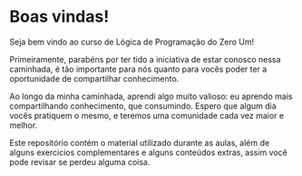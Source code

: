 # Boas vindas!
Seja bem vindo ao curso de Lógica de Programação do Zero Um!

Primeiramente, parabéns por ter tido a iniciativa de estar conosco nessa caminhada, é tão importante para nós quanto para vocês poder ter a oportunidade de compartilhar conhecimento.

Ao longo da minha caminhada, aprendi algo muito valioso: eu aprendo mais compartilhando conhecimento, que consumindo. Espero que algum dia vocês pratiquem o mesmo, e teremos uma comunidade cada vez maior e melhor.

Este repositório contém o material utilizado durante as aulas, além de alguns exercicios complementares e alguns conteúdos extras, assim você pode revisar se perdeu alguma coisa.
